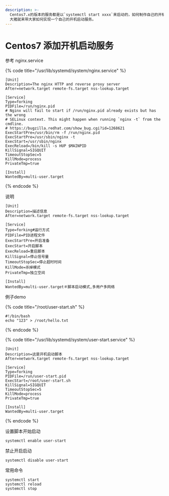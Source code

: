 ```yaml
---
description: >-
  Centos7.x的版本的服务都是以`systemctl start xxxx`来启动的，如何制作自己的开机启动脚本?
  大猪就来带大家如何实现一个自己的开机启动服务。
---
```


# Centos7 添加开机启动服务

参考 nginx.service

{% code title="/usr/lib/systemd/system/nginx.service" %}
```text
[Unit]
Description=The nginx HTTP and reverse proxy server
After=network.target remote-fs.target nss-lookup.target

[Service]
Type=forking
PIDFile=/run/nginx.pid
# Nginx will fail to start if /run/nginx.pid already exists but has the wrong
# SELinux context. This might happen when running `nginx -t` from the cmdline.
# https://bugzilla.redhat.com/show_bug.cgi?id=1268621
ExecStartPre=/usr/bin/rm -f /run/nginx.pid
ExecStartPre=/usr/sbin/nginx -t
ExecStart=/usr/sbin/nginx
ExecReload=/bin/kill -s HUP $MAINPID
KillSignal=SIGQUIT
TimeoutStopSec=5
KillMode=process
PrivateTmp=true

[Install]
WantedBy=multi-user.target
```
{% endcode %}

说明

```text
[Unit]
Description=描述信息
After=network.target remote-fs.target nss-lookup.target

[Service]
Type=forking#运行方式
PIDFile=PID进程文件
ExecStartPre=开启准备
ExecStart=开启脚本
ExecReload=重启脚本
KillSignal=停止信号量
TimeoutStopSec=停止超时时间
KillMode=杀掉模式
PrivateTmp=独立空间

[Install]
WantedBy=multi-user.target＃脚本启动模式,多用户多网络
```

例子demo

{% code title="/root/user-start.sh" %}
```text
#!/bin/bash
echo "123" > /root/hello.txt
```
{% endcode %}

{% code title="/usr/lib/systemd/system/user-start.service" %}
```text
[Unit]
Description=这是开机启动脚本
After=network.target remote-fs.target nss-lookup.target

[Service]
Type=forking
PIDFile=/run/user-start.pid
ExecStart=/root/user-start.sh
KillSignal=SIGQUIT
TimeoutStopSec=5
KillMode=process
PrivateTmp=true

[Install]
WantedBy=multi-user.target
```
{% endcode %}

设置脚本开始启动

```text
systemctl enable user-start
```

禁止开启启动

```text
systemctl disable user-start
```

常用命令

```text
systemctl start 
systemctl reload
systemctl stop
```



